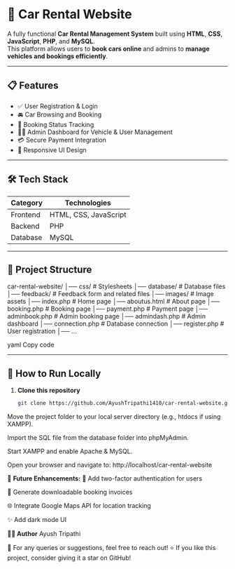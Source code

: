 # 🚗 Car Rental Website

A fully functional **Car Rental Management System** built using **HTML**, **CSS**, **JavaScript**, **PHP**, and **MySQL**.  
This platform allows users to **book cars online** and admins to **manage vehicles and bookings efficiently**.

---

## 📋 Features
- ✅ User Registration & Login  
- 🚘 Car Browsing and Booking  
- 📅 Booking Status Tracking  
- 🧑‍💼 Admin Dashboard for Vehicle & User Management  
- 💳 Secure Payment Integration  
- 📱 Responsive UI Design

---

## 🛠️ Tech Stack
| Category      | Technologies               |
|---------------|-----------------------------|
| Frontend      | HTML, CSS, JavaScript       |
| Backend       | PHP                         |
| Database      | MySQL                       |

---

## 📂 Project Structure
car-rental-website/
│── css/ # Stylesheets
│── database/ # Database files
│── feedback/ # Feedback form and related files
│── images/ # Image assets
│── index.php # Home page
│── aboutus.html # About page
│── booking.php # Booking page
│── payment.php # Payment page
│── adminbook.php # Admin booking page
│── admindash.php # Admin dashboard
│── connection.php # Database connection
│── register.php # User registration
│── ...

yaml
Copy code

---

## 🚀 How to Run Locally
1. **Clone this repository**
   ```bash
   git clone https://github.com/AyushTripathi1410/car-rental-website.git
Move the project folder to your local server directory (e.g., htdocs if using XAMPP).

Import the SQL file from the database folder into phpMyAdmin.

Start XAMPP and enable Apache & MySQL.

Open your browser and navigate to:
http://localhost/car-rental-website

🧭 **Future Enhancements:**
🔐 Add two-factor authentication for users

🧾 Generate downloadable booking invoices

🌐 Integrate Google Maps API for location tracking

✨ Add dark mode UI

**👨‍💻 Author**
Ayush Tripathi

📧 For any queries or suggestions, feel free to reach out!
⭐ If you like this project, consider giving it a star on GitHub!

